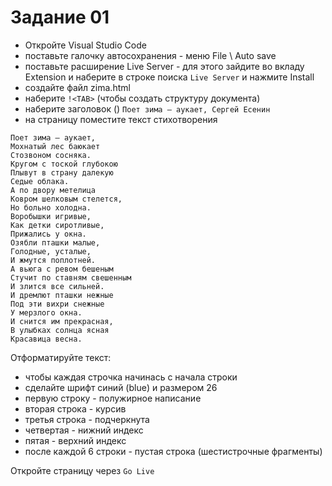 # Задание 01
- Откройте Visual Studio Code
- поставьте галочку автосохранения - меню File \ Auto save
- поставьте расширение Live Server - для этого зайдите во вкладу Extension и наберите в строке поиска `Live Server` и нажмите Install
- создайте файл zima.html
- наберите `!<TAB>`
(чтобы создать структуру документа)
- наберите заголовок (<title></title>)
`Поет зима — аукает, Сергей Есенин`
- на страницу поместите текст стихотворения
```
Поет зима — аукает,
Мохнатый лес баюкает
Стозвоном сосняка.
Кругом с тоской глубокою
Плывут в страну далекую
Седые облака.
А по двору метелица
Ковром шелковым стелется,
Но больно холодна.
Воробышки игривые,
Как детки сиротливые,
Прижались у окна.
Озябли пташки малые,
Голодные, усталые,
И жмутся поплотней.
А вьюга с ревом бешеным
Стучит по ставням свешенным
И злится все сильней.
И дремлют пташки нежные
Под эти вихри снежные
У мерзлого окна.
И снится им прекрасная,
В улыбках солнца ясная
Красавица весна.
```
Отформатируйте текст:  
- чтобы каждая строчка начинась с начала строки
- сделайте шрифт синий (blue) и размером 26
- первую строку - полужирное написание
- вторая строка - курсив
- третья строка - подчеркнута
- четвертая - нижний индекс
- пятая - верхний индекс
- после каждой 6 строки - пустая строка (шестистрочные фрагменты)

Откройте страницу через `Go Live`

